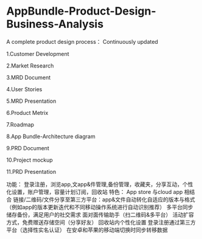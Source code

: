 # AppBundle-Product-Design-Business-Analysis
A complete product design process： Continuously updated

1.Customer Development

2.Market Research

3.MRD Document

4.User Stories

5.MRD Presentation

6.Product Metrix

7.Roadmap

8.App Bundle-Architecture diagram

9.PRD Document

10.Project mockup

11.PRD Presentation

功能：
登录注册，浏览app,文app&件管理,备份管理，收藏夹，分享互动，个性化设置，账户管理，容量计划订阅，回收站
特色：
App store 与cloud app 相结合
链接/二维码/文件分享至第三方平台：app&文件自动转化自适应的版本与格式（例如app的版本更新迭代和不同移动操作系统进行自动识别推荐）
多平台同步储存备份，满足用户的社交需求
面对面传输助手（扫二维码&多平台）
活动扩容方式，免费赠送存储空间（分享好友）
回收站内个性化设置
登录注册通过第三方平台（选择性实名认证）
在安卓和苹果的移动端切换时同步转移数据
